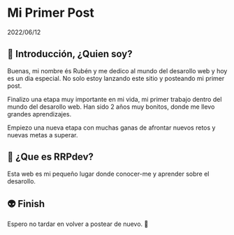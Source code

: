 <div>
  <h1>Mi Primer Post</h1>
    2022/06/12
</div>

## 🏁 Introducción, ¿Quien soy?

Buenas, mi nombre és Rubén y me dedico al mundo del desarollo web y hoy es un dia especial. No solo estoy lanzando este sitio y posteando mi primer post.

Finalizo una etapa muy importante en mi vida, mi primer trabajo dentro del mundo del desarollo web. Han sido 2 años muy bonitos, donde me llevo grandes aprendizajes.

Empiezo una nueva etapa con muchas ganas de afrontar nuevos retos y nuevas metas a superar.

## 👀 ¿Que es RRPdev?

Esta web es mi pequeño lugar donde conocer-me y aprender sobre el desarollo.

## 👽 Finish

Espero no tardar en volver a postear de nuevo. 🥶

